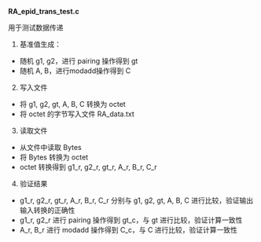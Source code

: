 **RA_epid_trans_test.c**

用于测试数据传递

1. 基准值生成：
- 随机 g1, g2，进行 pairing 操作得到 gt
- 随机 A, B，进行modadd操作得到 C
2. 写入文件
- 将 g1, g2, gt, A, B, C 转换为 octet
- 将 octet 的字节写入文件 RA_data.txt
3. 读取文件
- 从文件中读取 Bytes
- 将 Bytes 转换为 octet
- octet 转换得到 g1_r, g2_r, gt_r, A_r, B_r, C_r
4. 验证结果
- g1_r, g2_r, gt_r, A_r, B_r, C_r 分别与 g1, g2, gt, A, B, C 进行比较，验证输出输入转换的正确性
- g1_r, g2_r 进行 pairing 操作得到 gt_c，与 gt 进行比较，验证计算一致性
- A_r, B_r 进行 modadd 操作得到 C_c，与 C 进行比较，验证计算一致性
